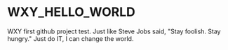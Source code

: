 # WXY_HELLO_WORLD
WXY first github project test.
Just like Steve Jobs said, "Stay foolish. Stay hungry."
Just do IT, I can change the world.
